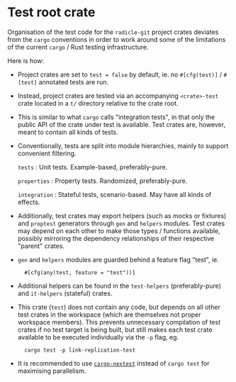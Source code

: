 # Test root crate

Organisation of the test code for the `radicle-git` project crates deviates
from the `cargo` conventions in order to work around some of the limitations of
the current `cargo` / Rust testing infrastructure.

Here is how:

- Project crates are set to `test = false` by default, ie. no `#[cfg(test)]` /
  `#[test]` annotated tests are run.

- Instead, project crates are tested via an accompanying `<crate>-test` crate
  located in a `t/` directory relative to the crate root.

- This is similar to what `cargo` calls "integration tests", in that only the
  public API of the crate under test is available. Test crates are, however,
  meant to contain all kinds of tests.

- Conventionally, tests are split into module hierarchies, mainly to support
  convenient filtering.

    `tests`
    : Unit tests. Example-based, preferably-pure.

    `properties`
    : Property tests. Randomized, preferably-pure.

    `integration`
    : Stateful tests, scenario-based. May have all kinds of effects.

- Additionally, test crates may export helpers (such as mocks or fixtures) and
  `proptest` generators through `gen` and `helpers` modules. Test crates may
  depend on each other to make those types / functions available, possibly
  mirroring the dependency relationships of their respective "parent" crates.

- `gen` and `helpers` modules are guarded behind a feature flag "test", ie.

        #[cfg(any(test, feature = "test"))]

- Additional helpers can be found in the `test-helpers` (preferably-pure) and
  `it-helpers` (stateful) crates.

- This crate (`test`) does not contain any code, but depends on all other test
  crates in the workspace (which are themselves not proper workspace members).
  This prevents unnecessary compilation of test crates if no test target is
  being built, but still makes each test crate available to be executed
  individually via the `-p` flag, eg.

        cargo test -p link-replication-test

- It is recommended to use [`cargo-nextest`](https://nexte.st) instead of `cargo
  test` for maximising parallelism.
